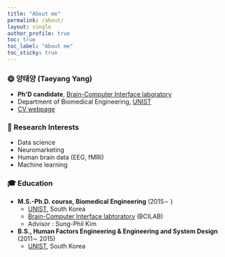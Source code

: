 ```yaml
---
title: "About me"
permalink: /about/
layout: single
author_profile: true
toc: true
toc_label: "About me"
toc_sticky: true
---
```


### 🌞 **양태양 (Taeyang Yang)**  
- **Ph'D candidate**, [Brain-Computer Interface laboratory](http://bci.unist.ac.kr)  
- Department of Biomedical Engineering, [UNIST](https://www.unist.ac.kr/)
- [CV webpage](https://sites.google.com/view/tyang/profile)

### 💖 Research Interests
- Data science
- Neuromarketing
- Human brain data (EEG, fMRI)
- Machine learning 

### 🎓 Education
- **M.S.-Ph.D. course, Biomedical Engineering** (2015∼ )  
  - [UNIST](https://www.unist.ac.kr/), South Korea  
  - [Brain-Computer Interface labtoratory](http://bci.unist.ac.kr) (BCILAB)
  - Advisor : Sung-Phil Kim
- **B.S., Human Factors Engineering & Engineering and System Design** (2011∼ 2015)  
  - [UNIST](https://www.unist.ac.kr/), South Korea